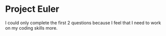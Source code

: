 # Project Euler
I could only complete the first 2 questions because I feel that I need to work on my coding skills more.
